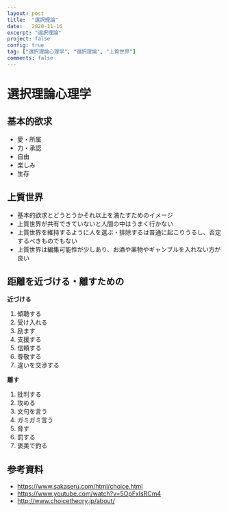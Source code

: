 ```yaml
---
layout: post
title:  "選択理論"
date:   2020-11-16
excerpt: "選択理論"
project: false
config: true
tag: ["選択理論心理学", "選択理論", "上質世界"]
comments: false
---
```



# 選択理論心理学

## 基本的欲求
 - 愛・所属
 - 力・承認
 - 自由
 - 楽しみ
 - 生存

## 上質世界
 - 基本的欲求とどうとうかそれ以上を満たすためのイメージ
 - 上質世界が共有できていないと人間の中はうまく行かない
 - 上質世界を維持するように人を選ぶ・排除するは普通に起こりうるし、否定するべきものでもない
 - 上質世界は編集可能性が少しあり、お酒や薬物やギャンブルを入れない方が良い

## 距離を近づける・離すための

**近づける**  
 1. 傾聴する
 2. 受け入れる
 3. 励ます
 4. 支援する
 5. 信頼する
 6. 尊敬する
 7. 違いを交渉する

**離す**  
 1. 批判する
 2. 攻める
 3. 文句を言う
 4. ガミガミ言う
 5. 脅す
 6. 罰する
 7. 褒美で釣る

## 参考資料
 - https://www.sakaseru.com/html/choice.html
 - https://www.youtube.com/watch?v=5OpFxIsRCm4
 - http://www.choicetheory.jp/about/
